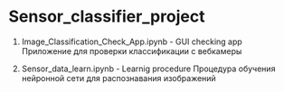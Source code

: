 # Sensor_classifier_project

1. Image_Classification_Check_App.ipynb - GUI checking app
Приложение для проверки классификации с вебкамеры

2. Sensor_data_learn.ipynb - Learnig procedure
Процедура обучения нейронной сети для распознавания изображений
